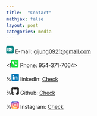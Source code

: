```yaml
---
title:  "Contact"
mathjax: false
layout: post
categories: media
---
```


<img src="/assets/email.svg" width="20" height="20">    E-mail: <gijung0921@gmail.com> 

<!<img src="/assets/phone.svg" width="20" height="20">    Phone: 954-371-7064>

%<img src="/assets/linkedin.svg" width="20" height="20">   linkedIn: [Check](https://www.linkedin.com/in/gijung-lee-641027222/)

%<img src="/assets/github.svg" width="20" height="20">   Github: [Check](https://github.com/GijungLee/)

%<img src="/assets/instagram.svg" width="20" height="20">    Instagram: [Check](https://www.instagram.com/gijung0921/)
